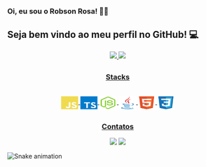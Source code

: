 ### Oi, eu sou o Robson Rosa! 👋😆

## Seja bem vindo ao meu perfil no GitHub! 💻

<div align="center">
  <a href="https://github.com/eurobsonrosa">
  <img height="170rem" src="https://github-readme-stats.vercel.app/api?username=eurobsonrosa&show_icons=true&theme=algolia&include_all_commits=true&count_private=true"/>
  <img height="170rem" src="https://github-readme-stats.vercel.app/api/top-langs/?username=eurobsonrosa&layout=compact&langs_count=7&theme=algolia"/>
</div>
  
##
### <p align="center">Stacks</p>
<div align="center" style="display: inline_block"><br>
  <img align="center" alt="Js" height="30" width="40" src="https://raw.githubusercontent.com/devicons/devicon/master/icons/javascript/javascript-plain.svg">
  <img align="center" alt="Ts" height="30" width="40" src="https://raw.githubusercontent.com/devicons/devicon/master/icons/typescript/typescript-plain.svg">
  <img align="center" alt="nodejs" height="30" width="40" src="https://raw.githubusercontent.com/devicons/devicon/master/icons/nodejs/nodejs-plain.svg">
  <img align="center" alt="Java" height="30" width="40" src="https://raw.githubusercontent.com/devicons/devicon/master/icons/java/java-original.svg"> 
  <img align="center" alt="HTML" height="30" width="40" src="https://raw.githubusercontent.com/devicons/devicon/master/icons/html5/html5-original.svg">
  <img align="center" alt="CSS" height="30" width="40" src="https://raw.githubusercontent.com/devicons/devicon/master/icons/css3/css3-original.svg">  
</div>

##
### <p align="center">Contatos</p>
<div align="center" style="display: inline_block">
<a href = "mailto:contatorobsonrosa@gmail.com"><img src="https://img.shields.io/badge/Gmail-D14836?style=for-the-badge&logo=gmail&logoColor=white" target="_blank"></a>
  <a href="https://www.linkedin.com/in/robsonrosajr" target="_blank"><img src="https://img.shields.io/badge/-LinkedIn-%230077B5?style=for-the-badge&logo=linkedin&logoColor=white" target="_blank"></a>  
</div>

 ![Snake animation](https://github.com/eurobsonrosa/eurobsonrosa/blob/output/github-contribution-grid-snake.svg)
<!--

**eurobsonrosa/eurobsonrosa** is a ✨ _special_ ✨ repository because its `README.md` (this file) appears on your GitHub profile.

Here are some ideas to get you started:

- 🔭 I’m currently working on ...
- 🌱 I’m currently learning ...
- 👯 I’m looking to collaborate on ...
- 🤔 I’m looking for help with ...
- 💬 Ask me about ...
- 📫 How to reach me: ...
- 😄 Pronouns: ...
- ⚡ Fun fact: ...
-->
